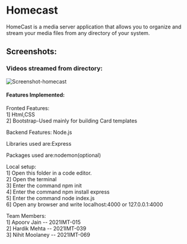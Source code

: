 # Homecast
HomeCast is a media server application that allows you to organize and stream your media files from any directory of your system.

## Screenshots:

### Videos streamed from directory:
![Screenshot-homecast](https://user-images.githubusercontent.com/114798928/224531407-83b61f8a-de9c-41af-8665-061b0e5e4969.png)


 #### Features Implemented:
Fronted Features:
\
1] Html,CSS
\
2] Bootstrap-Used mainly for building Card templates

Backend Features:
Node.js

Libraries used are:Express

Packages used are:nodemon(optional)

Local setup:
\
1] Open this folder in  a code editor.
\
2] Open the terminal
\
3] Enter the command npm init
\
4] Enter the command npm install express
\
5] Enter the command node index.js
\
6] Open any browser and write localhost:4000 or 127.0.0.1:4000


Team Members:
      \
1] Apoorv Jain  --  2021IMT-015
 \
2] Hardik Mehta   -- 2021IMT-039
\
3] Nihit Moolaney  -- 2021IMT-069
